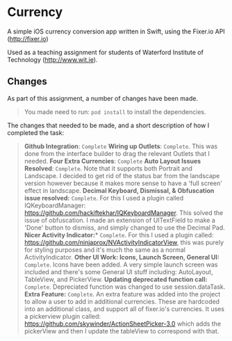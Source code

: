 # Currency
A simple iOS currency conversion app written in Swift, using the Fixer.io API (http://fixer.io)

Used as a teaching assignment for students of Waterford Institute of Technology (http://www.wit.ie).

## Changes
As part of this assignment, a number of changes have been made.
>You made need to run: `pod install` to install the dependencies.

The changes that needed to be made, and a short description of how I completed the task:
>**Github Integration**: `Complete`
>**Wiring up Outlets**: `Complete`. This was done from the interface builder to drag the relevant Outlets that I needed.
>**Four Extra Currencies**: `Complete`
>**Auto Layout Issues Resolved**: `Complete`. Note that it supports both Portrait and Landscape. I decided to get rid of the status bar from the landscape version however because it makes more sense to have a 'full screen' effect in landscape.
>**Decimal Keyboard, Dismissal, & Obfuscation issue resolved:** `Complete`. For this I used a plugin called IQKeyboardManager: https://github.com/hackiftekhar/IQKeyboardManager. This solved the issue of obfuscation. I made an extension of UITextField to make a 'Done' button to dismiss, and simply changed to use the Decimal Pad.
>**Nicer Activity Indicator:*** `Complete`. For this I used a plugin called: https://github.com/ninjaprox/NVActivityIndicatorView, this was purely for styling purposes and it's much the same as a normal ActivityIndicator.
>**Other UI Work: Icons, Launch Screen, General UI:** `Complete`. Icons have been added. A very simple launch screen was included and there's some General UI stuff including: AutoLayout, TableView, and PickerView.
>**Updating deprecated function call:** `Complete`. Depreciated function was changed to use session.dataTask.
>**Extra Feature:** `Complete`. An extra feature was added into the project to allow a user to add in additional currencies. These are hardcoded into an additional class, and support all of fixer.io's currencies. It uses a pickerview plugin called: https://github.com/skywinder/ActionSheetPicker-3.0 which adds the pickerView and then I update the tableView to correspond with that.
